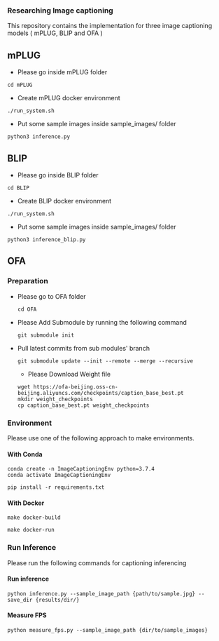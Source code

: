 ### Researching Image captioning

This repository contains the implementation for three image captioning models ( mPLUG, BLIP and OFA )


## mPLUG 

- Please go inside mPLUG folder

```
cd mPLUG
```

- Create mPLUG docker environment

```
./run_system.sh
```

- Put some sample images inside sample_images/ folder

```
python3 inference.py
```

## BLIP

- Please go inside BLIP folder

```
cd BLIP
```

- Create BLIP docker environment

```
./run_system.sh
```

- Put some sample images inside sample_images/ folder

```
python3 inference_blip.py
```

## OFA

### Preparation
- Please go to OFA folder
  ```
  cd OFA
  ```
- Please Add Submodule by running the following command
  ```
  git submodule init
  ```
- Pull latest commits from sub modules' branch
  ```
  git submodule update --init --remote --merge --recursive
  ```
  - Please Download Weight file
  ```
  wget https://ofa-beijing.oss-cn-beijing.aliyuncs.com/checkpoints/caption_base_best.pt
  mkdir weight_checkpoints
  cp caption_base_best.pt weight_checkpoints
  ```

### Environment
Please use one of the following approach to make environments.
#### With Conda
  ```
  conda create -n ImageCaptioningEnv python=3.7.4
  conda activate ImageCaptioningEnv

  pip install -r requirements.txt
  ```

#### With Docker
  ```
  make docker-build
  
  make docker-run
  ```
### Run Inference
Please run the following commands for captioning inferencing
#### Run inference
 ```
 python inference.py --sample_image_path {path/to/sample.jpg} --save_dir {results/dir/}
 ```

#### Measure FPS
```
python measure_fps.py --sample_image_path {dir/to/sample_images}
```

